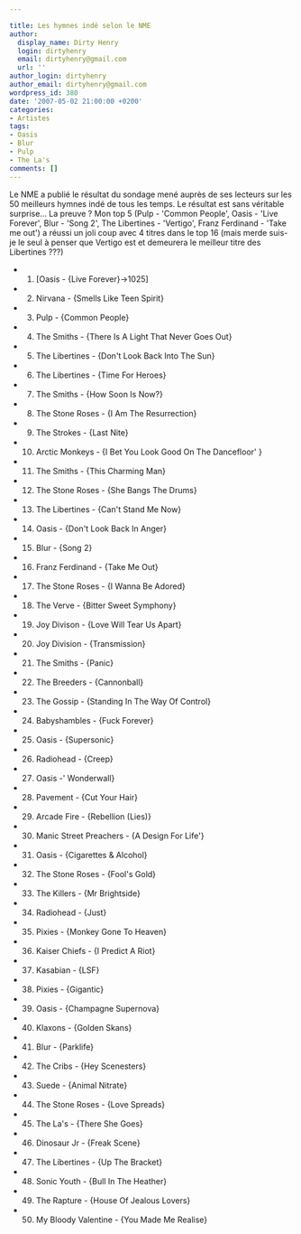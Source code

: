 ```yaml
---

title: Les hymnes indé selon le NME
author:
  display_name: Dirty Henry
  login: dirtyhenry
  email: dirtyhenry@gmail.com
  url: ''
author_login: dirtyhenry
author_email: dirtyhenry@gmail.com
wordpress_id: 380
date: '2007-05-02 21:00:00 +0200'
categories:
- Artistes
tags:
- Oasis
- Blur
- Pulp
- The La's
comments: []
---
```

Le NME a publié le résultat du sondage mené auprès de ses lecteurs sur les 50 meilleurs hymnes indé de tous les temps. Le résultat est sans véritable surprise... La preuve ? Mon top 5 (Pulp - 'Common People', Oasis - 'Live Forever', Blur - 'Song 2', The Libertines - 'Vertigo', Franz Ferdinand - 'Take me out') a réussi un joli coup avec 4 titres dans le top 16 (mais merde suis-je le seul à penser que Vertigo est et demeurera le meilleur titre des Libertines ???)

- 1. [Oasis - {Live Forever}->1025]
- 2. Nirvana - {Smells Like Teen Spirit}
- 3. Pulp - {Common People}
- 4. The Smiths - {There Is A Light That Never Goes Out}
- 5. The Libertines - {Don't Look Back Into The Sun}
- 6. The Libertines - {Time For Heroes}
- 7. The Smiths - {How Soon Is Now?}
- 8. The Stone Roses - {I Am The Resurrection}
- 9. The Strokes - {Last Nite}
- 10. Arctic Monkeys - {I Bet You Look Good On The Dancefloor' }
- 11. The Smiths - {This Charming Man}
- 12. The Stone Roses - {She Bangs The Drums}
- 13. The Libertines - {Can't Stand Me Now}
- 14. Oasis - {Don't Look Back In Anger}
- 15. Blur - {Song 2}
- 16. Franz Ferdinand - {Take Me Out}
- 17. The Stone Roses - {I Wanna Be Adored}
- 18. The Verve - {Bitter Sweet Symphony}
- 19. Joy Divison - {Love Will Tear Us Apart}
- 20. Joy Division - {Transmission}
- 21. The Smiths - {Panic}
- 22. The Breeders - {Cannonball}
- 23. The Gossip - {Standing In The Way Of Control}
- 24. Babyshambles - {Fuck Forever}
- 25. Oasis - {Supersonic}
- 26. Radiohead - {Creep}
- 27. Oasis -' Wonderwall}
- 28. Pavement - {Cut Your Hair}
- 29. Arcade Fire - {Rebellion (Lies)}
- 30. Manic Street Preachers - {A Design For Life'}
- 31. Oasis - {Cigarettes & Alcohol}
- 32. The Stone Roses - {Fool's Gold}
- 33. The Killers - {Mr Brightside}
- 34. Radiohead - {Just}
- 35. Pixies - {Monkey Gone To Heaven}
- 36. Kaiser Chiefs - {I Predict A Riot}
- 37. Kasabian - {LSF}
- 38. Pixies - {Gigantic}
- 39. Oasis - {Champagne Supernova}
- 40. Klaxons - {Golden Skans}
- 41. Blur - {Parklife}
- 42. The Cribs - {Hey Scenesters}
- 43. Suede - {Animal Nitrate}
- 44. The Stone Roses - {Love Spreads}
- 45. The La's - {There She Goes}
- 46. Dinosaur Jr - {Freak Scene}
- 47. The Libertines - {Up The Bracket}
- 48. Sonic Youth - {Bull In The Heather}
- 49. The Rapture - {House Of Jealous Lovers}
- 50. My Bloody Valentine - {You Made Me Realise}
